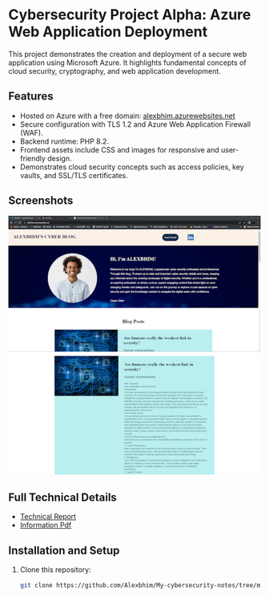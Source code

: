 # Cybersecurity Project Alpha: Azure Web Application Deployment

This project demonstrates the creation and deployment of a secure web application using Microsoft Azure. It highlights fundamental concepts of cloud security, cryptography, and web application development.

## Features
- Hosted on Azure with a free domain: [alexbhim.azurewebsites.net](https://alexbhim.azurewebsites.net/)
- Secure configuration with TLS 1.2 and Azure Web Application Firewall (WAF).
- Backend runtime: PHP 8.2.
- Frontend assets include CSS and images for responsive and user-friendly design.
- Demonstrates cloud security concepts such as access policies, key vaults, and SSL/TLS certificates.

## Screenshots
![Screenshot of Website](Screenshots/website-homepage.png)  
![Screenshot of Website](Screenshots/website-homepage2.png)  

## Full Technical Details
- [Technical Report](/Project-Alpha/Project-Files/Technical%20Report.md)
- [Information Pdf](/Project-Alpha/Project-Files/%20Project%201%20Technical%20Brief.pdf)

## Installation and Setup
1. Clone this repository:
   ```bash
   git clone https://github.com/Alexbhim/My-cybersecurity-notes/tree/main/Project-Alpha

